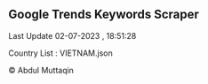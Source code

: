 

## Google Trends Keywords Scraper 
 
Last Update 02-07-2023 , 18:51:28

Country List :
VIETNAM.json



© Abdul Muttaqin 

